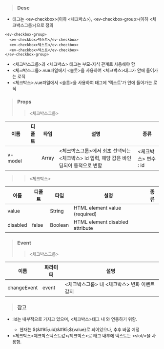 
>### Desc
 - 태그는 &lt;ev-checkbox&gt;(이하 <체크박스>), &lt;ev-checkbox-group&gt;(이하 <체크박스그룹>)으로 정의

```
<ev-checkbox-group>
  <ev-checkbox>텍스트</ev-checkbox>
  <ev-checkbox>텍스트</ev-checkbox>
  <ev-checkbox>텍스트</ev-checkbox>
</ev-checkbox-group>
```

 - <체크박스그룹>과 <체크박스> 태그는 부모-자식 관계로 사용해야 함
 - <체크박스그룹>.vue파일에서 <슬롯>을 사용하여 <체크박스>태그가 안에 들어가는 로직
 - <체크박스>.vue파일에서 <슬롯>을 사용하여 태그에 '텍스트'가 안에 들어가는 로직

>### Props
>> <체크박스그룹>

  |    이름     |   디폴트   |  타입   |          설명            |                    종류                           |
  |------------ |-----------|---------|-------------------------|---------------------------------------------------|
  | v-model     |           | Array   | <체크박스그룹>에서 최초 선택되는 <체크박스> id 입력, 해당 값은 바인딩되어 동적으로 변함 | <체크박스> 변수 : id |
>> <체크박스>

  |    이름     |   디폴트   |  타입   |          설명            |                    종류                           |
  |------------ |-----------|---------|-------------------------|---------------------------------------------------|
  | value       |           | String  | HTML element value (required)    |  |
  | disabled    |   false   | Boolean | HTML element disabled attribute    |  |

>### Event
>> <체크박스그룹>

 | 이름 | 파라미터 | 설명 |
 | ---- | ------- | ---- |
 | changeEvent | event | <체크박스그룹> 내 <체크박스> 변화 이벤트 감지 |

>### 참고
 - :id는 내부적으로 가지고 있으며, <체크박스>태그 내 <label for=":id">와 연동하기 위함.
   - 현재는 ${&#95;uid}&#95;${value}로 되어있으나, 추후 바꿀 예정
 - <체크박스>체크박스텍스트값</체크박스>로 태그 내부에 텍스트는 &lt;slot/&gt;을 사용함.
